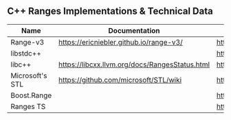 ## C++ Ranges Implementations & Technical Data

| Name | Documentation | Link | Comments |
| -    |-              | -    |-         |
| Range-v3 | https://ericniebler.github.io/range-v3/ | https://github.com/ericniebler/range-v3 | | 
| libstdc++|  | https://github.com/gcc-mirror/gcc/tree/master/libstdc%2B%2B-v3 | |
| libc++ | https://libcxx.llvm.org/docs/RangesStatus.html | https://github.com/llvm/llvm-project/tree/main/libcxx| |
| Microsoft's STL |  https://github.com/microsoft/STL/wiki | https://github.com/microsoft/STL/blob/3cafa97eecdbfde41ea5c09126f877a7eb97f9e9/stl/inc/ranges |
| Boost.Range |  | https://www.boost.org/doc/libs/1_75_0/libs/range/doc/html/index.html| |
| Ranges TS | |http://www.open-std.org/jtc1/sc22/wg21/docs/papers/2017/n4685.pdf | |

